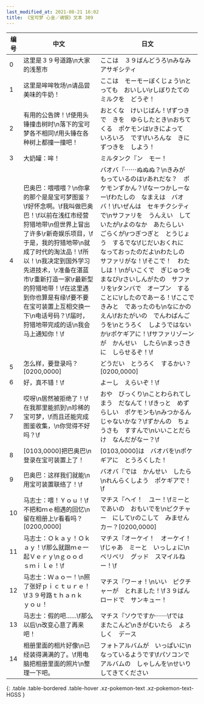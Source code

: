 ```yaml
---
last_modified_at: 2021-08-21 16:02
title: 《宝可梦 心金／魂银》文本 389
---
```

| 编号 | 中文 | 日文 |
| ---- | ---- | ---- |
| 0 | 这里是３９号道路\n大家的浅葱市 | ここは　３９ばんどうろ\nみなみ　アサギシティ |
| 1 | 这里是哞哞牧场\n请品尝美味的牛奶！ | ここは　モーモーぼくじょう\nとっても　おいしい\rしぼりたての　ミルクを　どうぞ！ |
| 2 | 有用的公告牌！\f使用头锤撞击树时\n落下的宝可梦各不相同\f用头锤在各种树上都撞一撞吧！ | おとくな　けいじばん！\fずつきで　きを　ゆらしたとき\nおちてくる　ポケモンは\rきによって　いろいろ　です\fいろんな　きに　ずつきを　しよう！ |
| 3 | 大奶罐：哞！ | ミルタンク『ン　モー！ |
| 4 | 巴奥巴：喂喂喂？\n你拿的那个是是宝可梦图鉴？\f好怀念啊。\f我叫做巴奥巴！\f以前在浅红市经营狩猎地带\n但世界上冒出了许多\r新奇娱乐项目，\f于是，我的狩猎地带\n就成了时代的淘汰品！\f所以！\n我决定到国外学习先进技术，\r准备在湛蓝市\r重新打造一家\r最新型的狩猎地带！\f在这里遇到你也算是有缘\f要不要在宝可装置上互相交换一下\n电话号码？\f届时，狩猎地带完成的话\n我会马上通知你！\f | バオバ『⋯⋯ぬぬぬ？\nきみが　もっているのは\rあれだな？　ポケモンずかん？\fなーつかしーなー\fわたしの　なまえは　バオバ！\fいぜんは　セキチクシティで\nサファリを　うんえい　していたが\rよのなか　あたらしい　ごらくが\rつぎつぎと　とうじょう　するでな\fじだいおくれに　なっておったのだよ\nわたしの　サファリがな！\fそこで！　わたしは！\nがいこくで　ぎじゅつを　まなび\rさいしんがたの　サファリを\rタンバで　オープン　することに\rしたのであーる！\fここで　きみと　であったのも\nなにかの　えん\fおたがいの　でんわばんごうを\nとうろく　しようではないか\rポケギアに！\fサファリゾーンが　かんせい　したら\nまっさきに　しらせるぞ！\f |
| 5 | 怎么样，要登录吗？[0200,0000] | どうだい　とうろく　するかい？[0200,0000] |
| 6 | 好，真不错！\f | よーし　えらいぞ！\f |
| 7 | 哎呀\n居然被拒绝了！\f在我那里能抓到\n珍稀的宝可梦，\f而且还能完成图鉴收集，\n你觉得不好吗？\f | おや　びっくり\nことわられてしまう　だなんて！\fきっと　めずらしい　ポケモンも\nみつかるんじゃないかな？\fずかんの　ちょうさも　すすんで\nいいことだらけ　なんだがなー？\f |
| 8 | [0103,0000]把巴奥巴\n登录在宝可装置上了！ | [0103,0000]は　バオバを\nポケギアに　とうろくした！ |
| 9 | 巴奥巴：这样我们就能\n用宝可装置联络了！\f | バオバ『では　かんせい　したら\nれんらくしよう　ポケギアで！\f |
| 10 | 马志士：喂！Ｙｏｕ！\f不把和ｍｅ相遇的回忆\n留在相册上\r看看吗？[0200,0000] | マチス『ヘイ！　ユー！\fミーと　であいの　おもいでを\nピクチャー　にして\rのこして　みませんカー？[0200,0000] |
| 11 | 马志士：Ｏｋａｙ！Ｏｋａｙ！\f那么就跟ｍｅ一起Ｖｅｒｙ\nｇｏｏｄ　ｓｍｉｌｅ！\f | マチス『オーケイ！　オーケイ！\fじゃあ　ミーと　いっしょに\nベリベリ　グッド　スマイルねー！\f |
| 12 | 马志士：Ｗａｏー！\n照了张好ｐｉｃｔｕｒｅ！\f３９号路ｔｈａｎｋ　ｙｏｕ！ | マチス『ワーォ！\nいい　ピクチャーが　とれました！\f３９ばんロードで　サンキュー！ |
| 13 | 马志士：假的吧……\f那么以后\n改变心意了再来吧！ | マチス『ソウですか⋯⋯\fでは　またこんど\nきがむいたら　よろしく　デース |
| 14 | 相册里面的相片好像\n已经装得满满的了。\f用电脑把相册里面的照片\n整理一下吧。 | フォトアルバムが　いっぱいに\nなっているようです\fパソコンで　アルバムの　しゃしんを\nせいり　してきてください |
{: .table .table-bordered .table-hover .xz-pokemon-text .xz-pokemon-text-HGSS }